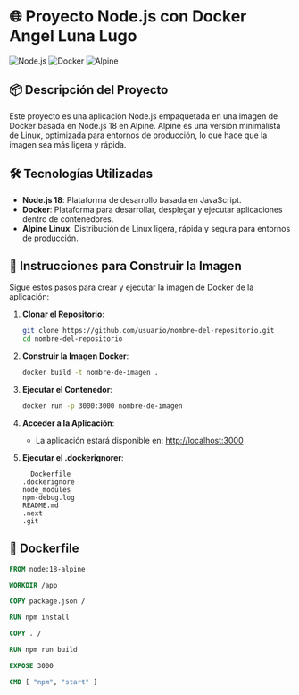 # 🌐 Proyecto Node.js con Docker  Angel Luna Lugo

![Node.js](https://img.shields.io/badge/Node.js-18.x-brightgreen?style=flat-square)
![Docker](https://img.shields.io/badge/Docker-19.x-blue?style=flat-square)
![Alpine](https://img.shields.io/badge/Alpine-Linux-orange?style=flat-square)

## 📦 Descripción del Proyecto

Este proyecto es una aplicación Node.js empaquetada en una imagen de Docker basada en Node.js 18 en Alpine. Alpine es una versión minimalista de Linux, optimizada para entornos de producción, lo que hace que la imagen sea más ligera y rápida.

## 🛠️ Tecnologías Utilizadas

- **Node.js 18**: Plataforma de desarrollo basada en JavaScript.
- **Docker**: Plataforma para desarrollar, desplegar y ejecutar aplicaciones dentro de contenedores.
- **Alpine Linux**: Distribución de Linux ligera, rápida y segura para entornos de producción.

## 🚀 Instrucciones para Construir la Imagen

Sigue estos pasos para crear y ejecutar la imagen de Docker de la aplicación:

1. **Clonar el Repositorio**:
    ```bash
    git clone https://github.com/usuario/nombre-del-repositorio.git
    cd nombre-del-repositorio
    ```

2. **Construir la Imagen Docker**:
    ```bash
    docker build -t nombre-de-imagen .
    ```

3. **Ejecutar el Contenedor**:
    ```bash
    docker run -p 3000:3000 nombre-de-imagen
    ```

4. **Acceder a la Aplicación**:
    - La aplicación estará disponible en: [http://localhost:3000](http://localhost:3000)
  
3. **Ejecutar el .dockerignorer**:
    ```A continuación se muestra un ejemplo del archivo .dockerignore utilizado para optimizar la construcción de la imagen:
      Dockerfile
    .dockerignore
    node_modules
    npm-debug.log
    README.md
    .next
    .git

    ```


## 📄 Dockerfile

```dockerfile
FROM node:18-alpine

WORKDIR /app

COPY package.json /

RUN npm install

COPY . /

RUN npm run build

EXPOSE 3000

CMD [ "npm", "start" ]

